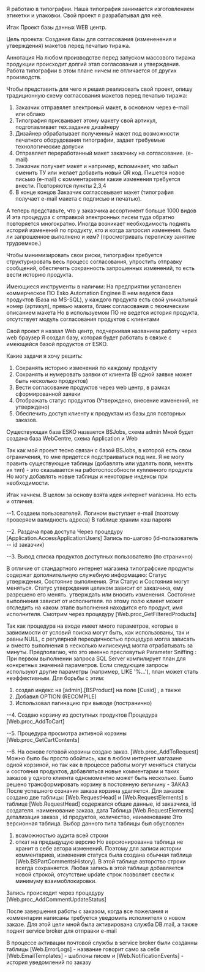 Я работаю в типографии. 
Наша типография занимается изготовлением этикетки и упаковки.
Свой проект я разрабатывал для неё.

Итак
Проект базы данных WEB центр.

Цель проекта:
Создания базы для согласования  (измененения и утверждения) макетов перед печатью тиража.

Аннотация
На любом производстве перед запуском массового тиража продукции происходит долгий этап согласования и утверждения.
Работа типографии в этом плане ничем не отличается от других производств.

Чтобы представить для чего я решил реализовать свой проект, опишу традиционную схему согласования 
макетов перед печатью тиража:

1) Заказчик отправялет электроный макет, в основном через e-mail или облако
2) Типография присваивает этому макету свой артикул, подготавливает тех.задание дизайнеру  
3) Дизайнер обрабатывает полученный макет под возможности печатного оборудования типографии, задает требуемые технологические допуски
4) Отправляет переработанный макет заказчику на согласование. (e-mail)
5) Заказчик получает макет и например, вспоминает, что забыл сменить ТУ или желает добавить новый QR код. 
Пишется новое письмо (e-mail) с комментариями какие изменения требуется внести.
Повторяются пункты 2,3,4
6) В конце концов Заказчик согласовывает макет (типография получает e-mail макета с подписью и печатью).

А теперь представьте, что у заказчика ассортимент больше 1000 видов
И эта процедура с отправкой электронных писем туда обратно повторяется многократно.
Иногда возникает необходимость поднять историй изменений по продукту, кто и когда запросил изменения. 
было ли запрошенное выполнено и кем? (просмотривать переписку занятие трудоемкое.)


Чтобы минимизировать свои риски, типографии требуется структурировать весь процесс согласования, упростить отправку сообщений, 
обеспечить сохранность запрошенных изменений, то есть вести историю продукта.

Имеющиеся инструменты в наличии:
На предприятии установлен коммерческое ПО Esko Automation Enginee
В нем ведется база продуктов (База на MS-SQL), у каждого продукта есть свой уникальный номер (артикул),
 превью макета, бланк согласования с техническим описанием макета
Но в используемом ПО не ведется история продукта, отсутствует модуль согласования продуктов с клиентами

Свой проект я назвал Web центр, подчеркивая названием работу через web браузер
Я создал базу, которая будет работать в связке с имеющейся базой продуктов от ESKO.

Какие задачи я хочу решить:
1) Сохранять историю изменений по каждому продукту
2) Сохранять и нумеровать заявки от клиента (В одной заявке может быть несколько продуктов)
3) Вести согласование продуктов через web центр, в рамках сформированной заявки
4) Отображать статус продуктов (Утверждено, внесение изменений, не утверждено)
5) Обеспечить доступ клиенту к продуктам из базы для повторных заказов.

Существующая база ESKO назвается BSJobs, схема  admin
Мной будет создана база WebCentre, схема Application и Web

Так как мой проект тесно связан с базой BSJobs, в которой есть свои ограничения, то мне придетсся подстраиваться под них.
Я не могу править существующие таблицы (добавлять или удалять поля, менять их тип) - это сказывается на работоспособности 
купленного продукта
Но могу добавлять новые таблицы и некоторые индексы при необходимости.

Итак начнем. 
В целом за основу взята идея интернет магазина. Но есть и отличия.

--1. Создаем пользователей.
Логином выступает e-mail (поэтому проверяем валидность адреса)
В таблице храним хэш пароля

--2. Раздача прав доступа 
Через процедуру [Application.AccessApplicationUsers]
Запись по-шагово (id-пользователь -- id заказчик)

--3. Вывод списка продуктов доступных пользователю (по странично)

В отличие от стандартного интернет магазина типографские продукты содержат дополнительную служебную информацию:
Статус утверждения, Состояние выполнения. Эти Статус и Состояния могут меняться.
Статус утверждения целиком зависит от заказчика, ему разрешено его менять. утверждать или вносить изменения.
Состояние выполнения зависит от исполнителя. по этому полю клиент может отследить на каком этапе выполнения находится его продукт, 
имя исполнителя.
Смотрим через процедуру [Web.proc_GetFilteredProducts]

Так как процедура на входе имеет много параметров, которые в зависимости от условий поиска могут быть, как использованы, так и равны NULL,
с регулярной переодичностью процедура могла зависать и вместо выполнения в несколько милисекунд могла отрабатывать за минуты.
Предполагаю, что это именно пресловутый Parameter Sniffing :
При первом выполнении запроса SQL Server компилирует план для конкретных значений параметров. 
Если следующие запросы используют другие параметры (например, LIKE '%...'), план может стать неэффективным.
Для борьбы с этим:
1. создал индекс на [admin].[BSProduct] на поле [Cusid] , а также
2. Добавил OPTION (RECOMPILE) 
3. Использовал пагинацию при выводе (постранично)

--4. Создаю корзину из доступных продуктов
Процедура [Web.proc_AddToCart]

--5. Процедура просмотра активной корзины  [Web.proc_GetCartContents]

--6. На основе готовой корзины создаю заказ. [Web.proc_AddToRequest]
Можно было бы просто обойтись, как в любом интернет магазине одной корзиной, 
но так как в процессе работы могут меняться статусы и состояния продуктов, добавляться новые комментарии 
и таких заказов у одного клиента одномоментно может быть несколько. Было решено трансформировать корзину в постоянную величину - ЗАКАЗ
После успешного сознания заказа корзина удаляется.
Для заказов создано две таблицы: [Web.RequestHead] и [Web.RequestElements]
в таблице [Web.RequestHead] содержатся общие данные, id заказчика, id создателя. наименование заказа, дата
Таблица [Web.RequestElements] детализация заказа , id продуктов, количество, наименование
Это версионная таблица. Выбор данного типа таблицы был обусловлен 
1) возможностью аудита всей строки
2) откат на предыдущую версию
Но версионированна таблица не хранит в себе автора изменений. Поэтому для записи истории комментариев, изменения статуса была создана 
обычная таблица [Web.BSPartCommentsHistory]. В этой таблице авторство строки всегда сохраняется.
Любая запись в этой таблице добавляется новой строкой, отсутствие update строк позволяет свести к минимуму взаимоблокировки.

Запись происходит через процедуру
[Web.proc_AddCommentUpdateStatus]

После завершения работы с заказом, когда все пожелания и комментарии написаны требуется уведомить исполнителя о новом заказе.
Для этой цели мной была активирована служба DB.mail, а также поднят service broker для отправки e-mail

В процессе активации почтовой службы в service broker были созданны таблицы 
[Web.ErrorLogs] - название говорит само за себя
[Web.EmailTemplates] - шаблоны писем
и [Web.NotificationEvents] - история уведомлений по заказу
